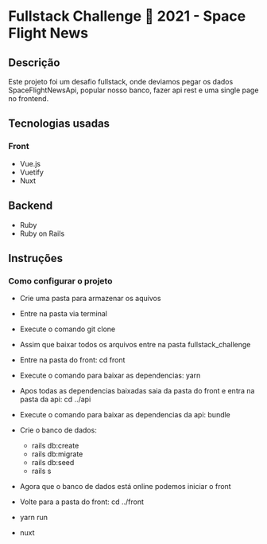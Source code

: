 # Fullstack Challenge 🏅 2021 - Space Flight News

## Descrição

Este projeto foi um desafio fullstack, onde deviamos pegar os dados SpaceFlightNewsApi, popular nosso banco, fazer api rest e uma single page no frontend.

## Tecnologias usadas

### Front

- Vue.js
- Vuetify
- Nuxt

## Backend

- Ruby
- Ruby on Rails

## Instruções

### Como configurar o projeto

- Crie uma pasta para armazenar os aquivos

- Entre na pasta via terminal

- Execute o comando git clone <link do github>

- Assim que baixar todos os arquivos entre na pasta fullstack_challenge

- Entre na pasta do front: cd front

- Execute o comando para baixar as dependencias: yarn

- Apos todas as dependencias baixadas saia da pasta do front e entra na pasta da api: cd ../api

- Execute o comando para baixar as dependencias da api: bundle

- Crie o banco de dados:

  - rails db:create
  - rails db:migrate
  - rails db:seed
  - rails s

- Agora que o banco de dados está online podemos iniciar o front

- Volte para a pasta do front: cd ../front

- yarn run
- nuxt

